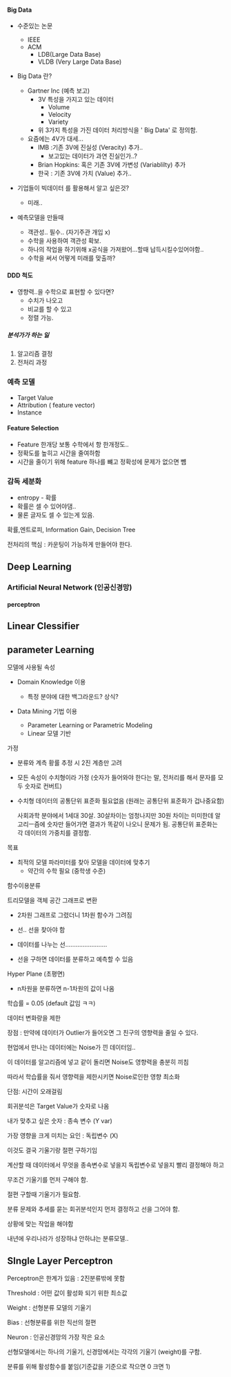#### Big Data

- 수준있는 논문 	
  - IEEE
  - ACM
    - LDB(Large Data Base)
    - VLDB (Very Large Data Base)
- Big Data 란?
  - Gartner Inc (예측 보고)
    - 3V 특성을 가지고 있는 데이터
      - Volume
      - Velocity
      - Variety
    - 위 3가지 특성을 가진 데이터 처리방식을 ' Big Data' 로 정의함.
  - 요즘에는 4V가 대세...
    - IMB :기존 3V에 진실성 (Veracity) 추가.. 
      - 보고있는 데이터가 과연 진실인가..?
    - Brian Hopkins: 혹은 기존 3V에 가변성 (Variablilty) 추가 
    - 한국 : 기존 3V에 가치 (Value) 추가..
- 기업들이 빅데이터 를 활용해서 알고 싶은것?
  - 미래..



- 예측모델을 만들때
  - 객관성.. 필수.. (자기주관 개입 x)
  - 수학을 사용하여 객관성 확보.
  - 하나의 작업을 하기위해 x공식을 가져왔어...할때 납득시킬수있어야함..
  - 수학을 써서 어떻게 미래를 맞출까?



#### DDD 척도

- 영향력..을 수학으로 표현할 수 있다면?
  - 수치가 나오고 
  - 비교를 할 수 있고 
  - 정렬 가능.





##### 분석가가 하는 일

1. 알고리즘 결정
2.  전처리 과정



### 예측 모델

- Target Value
- Attribution ( feature vector)
- Instance



#### Feature Selection

- Feature 한개당 보통 수학에서 항 한개정도..
- 정확도를 높히고 시간을 줄여하함
- 시간을 줄이기 위해 feature 하나를 뺴고 정확성에 문제가 없으면 뻄



### 감독 세분화

- entropy - 확률
- 확률은 셀 수 있어야댐..
- 물론 글자도 셀 수 있는게 있음.



확률,엔트로피, Information Gain, Decision Tree

전처리의 핵심 : 카운팅이 가능하게 만들어야 한다.



## Deep Learning

### Artificial Neural Network (인공신경망)

#### perceptron





## Linear Clessifier

## parameter Learning

모델에 사용될 속성

- Domain Knowledge 이용

  - 특정 분야에 대한 백그라운드? 상식?

    

- Data Mining 기법 이용

  - Parameter Learning or Parametric Modeling
  - Linear 모델 기반

가정

- 분류와 계측 황률 추정 시 2진 계층만 고려

- 모든 속성이 수치형이라 가정 (숫자가 들어와야 한다는 말, 전처리를 해서 문자를 모두 숫자로 컨버트)

- 수치형 데이터의 공통단위 표준화 필요없음 (원래는 공통단위 표준화가 겁나중요함)

  사회과학 분야에서 1세대 30살. 30살차이는 엄청나지만  30원 차이는 미미한데 알고리ㅡ즘에 숫자만 들어가면 결과가 똑같이 나오니 문제가 됨.  공통단위 표준화는 각 데이터의 가중치를 결정함.



목표

- 최적의 모델 파라미터를 찾아 모델을 데이터에 맞추기
  - 약간의 수학 필요 (중학생 수준)



함수이용분류 

트리모델을 객체 공간 그래프로 변환

- 2차원 그래프로 그렸더니 1차원 함수가 그려짐

- 선.. 선을 찾아야 함
- 데이터를 나누는 선........................
- 선을 구하면 데이터를 분류하고 예측할 수 있음

Hyper Plane (초평면)

- n차원을 분류하면 n-1차원의 값이 나옴



학습률 = 0.05 (default 값임 ㅋㅋ)

데이터 변화량을 제한

장점 : 만약에 데이터가 Outlier가 들어오면 그 친구의 영향력을 줄일 수 있다.



현업에서 만나는 데이터에는 Noise가 낀 데이터임..

이 데이터를 알고리즘에 넣고 같이 돌리면 Noise도 영향력을 충분히 끼침

따라서 학습률을 줘서 영향력을 제한시키면 Noise로인한 영향 최소화



단점: 시간이 오래걸림





회귀분석은 Target Value가 숫자로 나옴

내가 맞추고 싶은 숫자  : 종속 변수 (Y var)

가장 영향을 크게 미치는 요인 : 독립변수 (X)

이것도 결국 기울기랑 절편 구하기임

계산할 때 데이터에서 무엇을 종속변수로 넣을지 독립변수로 넣을지 빨리 결정해야 하고 

무조건 기울기를 먼저 구해야 함.

절편 구할때 기울기가 필요함.





분류 문제와  추세를 묻는 회귀분석인지 먼저 결정하고 선을 그어야 함.

상황에 맞는 작업을 해야함





내년에 우리나라가 성장하냐 안하냐는 분류모델..





## SIngle Layer Perceptron

Perceptron은 한계가 있음 : 2진분류밖에 못함 



Threshold : 어떤 값이 활성화 되기 위한 최소값

Weight : 선형분류 모델의 기울기

Bias : 선형분류를 위한 직선의 절편

Neuron : 인공신경망의 가장 작은 요소



선형모델에서는 하나의 기울기, 신경망에서는 각각의 기울기 (weight)를 구함.

분류를 위해 활성함수를 붙임(기준값을 기준으로 작으면 0 크면 1)









